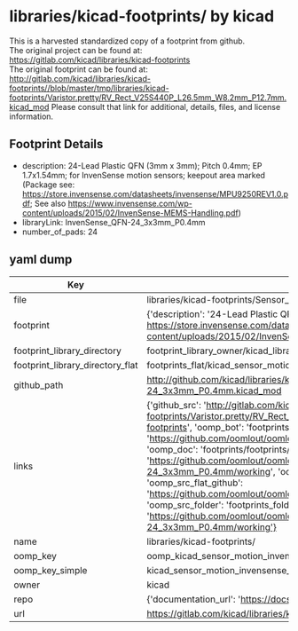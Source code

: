 # libraries/kicad-footprints/ by kicad  
This is a harvested standardized copy of a footprint from github.  
The original project can be found at:  
https://gitlab.com/kicad/libraries/kicad-footprints  
The original footprint can be found at:
http://gitlab.com/kicad/libraries/kicad-footprints//blob/master/tmp/libraries/kicad-footprints/Varistor.pretty/RV_Rect_V25S440P_L26.5mm_W8.2mm_P12.7mm.kicad_mod
Please consult that link for additional, details, files, and license information.  
## Footprint Details
* description: 24-Lead Plastic QFN (3mm x 3mm); Pitch 0.4mm; EP 1.7x1.54mm; for InvenSense motion sensors; keepout area marked (Package see: https://store.invensense.com/datasheets/invensense/MPU9250REV1.0.pdf; See also https://www.invensense.com/wp-content/uploads/2015/02/InvenSense-MEMS-Handling.pdf)  
* libraryLink: InvenSense_QFN-24_3x3mm_P0.4mm  
* number_of_pads: 24  
## yaml dump  
| Key | Value |  
| --- | --- |  
| file | libraries/kicad-footprints/Sensor_Motion.pretty/InvenSense_QFN-24_3x3mm_P0.4mm.kicad_mod |  
| footprint | {'description': '24-Lead Plastic QFN (3mm x 3mm); Pitch 0.4mm; EP 1.7x1.54mm; for InvenSense motion sensors; keepout area marked (Package see: https://store.invensense.com/datasheets/invensense/MPU9250REV1.0.pdf; See also https://www.invensense.com/wp-content/uploads/2015/02/InvenSense-MEMS-Handling.pdf)', 'libraryLink': 'InvenSense_QFN-24_3x3mm_P0.4mm', 'number_of_pads': 24} |  
| footprint_library_directory | footprint_library_owner/kicad_libraries/kicad-footprints/ |  
| footprint_library_directory_flat | footprints_flat/kicad_sensor_motion_invensense_qfn_24_3x3mm_p0_4mm/working |  
| github_path | http://github.com/kicad/libraries/kicad-footprints//blob/master/tmp/libraries/kicad-footprints/Sensor_Motion.pretty/InvenSense_QFN-24_3x3mm_P0.4mm.kicad_mod |  
| links | {'github_src': 'http://gitlab.com/kicad/libraries/kicad-footprints//blob/master/tmp/libraries/kicad-footprints/Varistor.pretty/RV_Rect_V25S440P_L26.5mm_W8.2mm_P12.7mm.kicad_mod', 'github_src_repo': 'https://gitlab.com/kicad/libraries/kicad-footprints', 'oomp_bot': 'footprints/kicad_sensor_motion_invensense_qfn_24_3x3mm_p0_4mm/working', 'oomp_bot_github': 'https://github.com/oomlout/oomlout_oomp_footprint_bot/tree/main/footprints/kicad_sensor_motion_invensense_qfn_24_3x3mm_p0_4mm/working', 'oomp_doc': 'footprints/footprints/kicad/Sensor_Motion/InvenSense_QFN-24_3x3mm_P0.4mm/working/', 'oomp_doc_github': 'https://github.com/oomlout/oomlout_oomp_footprint_doc/tree/main/footprints/footprints/kicad/Sensor_Motion/InvenSense_QFN-24_3x3mm_P0.4mm/working', 'oomp_src_flat': 'footprints_flat/footprints_flat/kicad_sensor_motion_invensense_qfn_24_3x3mm_p0_4mm/working', 'oomp_src_flat_github': 'https://github.com/oomlout/oomlout_oomp_footprint_src/tree/main/footprints_flat/kicad_sensor_motion_invensense_qfn_24_3x3mm_p0_4mm/working', 'oomp_src_folder': 'footprints_folder/footprints_folder/kicad/Sensor_Motion/InvenSense_QFN-24_3x3mm_P0.4mm/working', 'oomp_src_folder_github': 'https://github.com/oomlout/oomlout_oomp_footprint_src/tree/main/footprints_folder/kicad/Sensor_Motion/InvenSense_QFN-24_3x3mm_P0.4mm/working'} |  
| name | libraries/kicad-footprints/ |  
| oomp_key | oomp_kicad_sensor_motion_invensense_qfn_24_3x3mm_p0_4mm |  
| oomp_key_simple | kicad_sensor_motion_invensense_qfn_24_3x3mm_p0_4mm |  
| owner | kicad |  
| repo | {'documentation_url': 'https://docs.github.com/rest/repos/repos#get-a-repository', 'message': 'Not Found'} |  
| url | https://gitlab.com/kicad/libraries/kicad-footprints |  

